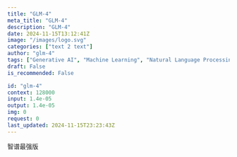 ```yaml
---
title: "GLM-4"
meta_title: "GLM-4"
description: "GLM-4"
date: 2024-11-15T13:12:41Z
image: "/images/logo.svg"
categories: ["text 2 text"]
author: "glm-4"
tags: ["Generative AI", "Machine Learning", "Natural Language Processing", "Technology", "Chatbots"]
draft: False
is_recommended: False

id: "glm-4"
context: 128000
input: 1.4e-05
output: 1.4e-05
img: 0
request: 0
last_updated: 2024-11-15T23:23:43Z
---
```


智谱最强版

